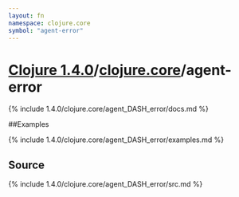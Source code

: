 ```yaml
---
layout: fn
namespace: clojure.core
symbol: "agent-error"
---
```


# [Clojure 1.4.0](../../)/[clojure.core](../)/agent-error

{% include 1.4.0/clojure.core/agent_DASH_error/docs.md %}

##Examples

{% include 1.4.0/clojure.core/agent_DASH_error/examples.md %}
## Source
{% include 1.4.0/clojure.core/agent_DASH_error/src.md %}


